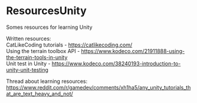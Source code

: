 # ResourcesUnity
Somes resources for learning Unity

Written resources: <br>
CatLikeCoding tutorials - https://catlikecoding.com/ <br>
Using the terrain toolbox API - https://www.kodeco.com/21911888-using-the-terrain-tools-in-unity <br>
Unit test in Unity - https://www.kodeco.com/38240193-introduction-to-unity-unit-testing <br>

Thread about learning resources: https://www.reddit.com/r/gamedev/comments/xh1ha5/any_unity_tutorials_that_are_text_heavy_and_not/ <br>
